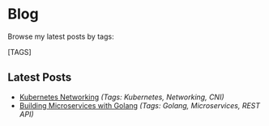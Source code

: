 # Blog

Browse my latest posts by tags:

[TAGS]

## Latest Posts

- [Kubernetes Networking](blog/kubernetes-networking.md) _(Tags: Kubernetes, Networking, CNI)_
- [Building Microservices with Golang](blog/golang-microservices.md) _(Tags: Golang, Microservices, REST API)_